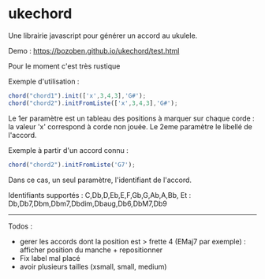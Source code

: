 # ukechord

Une librairie javascript pour générer un accord au ukulele.

Demo : https://bozoben.github.io/ukechord/test.html

Pour le moment c'est très rustique

Exemple d'utilisation :
```javascript
chord("chord1").init(['x',3,4,3],'G#');
chord("chord2").initFromListe(['x',3,4,3],'G#');
```
Le 1er paramètre est un tableau des positions à marquer sur chaque corde : la valeur 'x' correspond à corde non jouée.
Le 2eme paramètre le libellé de l'accord.

Exemple à partir d'un accord connu :
```javascript
chord("chord2").initFromListe('G7');
```
Dans ce cas, un seul paramètre, l'identifiant de l'accord.

Identifiants supportés : C,Db,D,Eb,E,F,Gb,G,Ab,A,Bb,
Et : Db,Db7,Dbm,Dbm7,Dbdim,Dbaug,Db6,DbM7,Db9

****
Todos :
* gerer les accords dont la position est > frette 4 (EMaj7 par exemple) : afficher position du manche + repositionner
* Fix label mal placé
* avoir plusieurs tailles (xsmall, small, medium)
